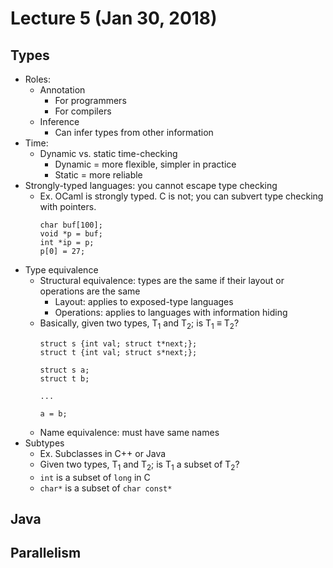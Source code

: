 # Lecture 5 (Jan 30, 2018)
## Types
* Roles:
  * Annotation
    * For programmers
    * For compilers
  * Inference
    * Can infer types from other information
* Time: 
  * Dynamic vs. static time-checking
    * Dynamic = more flexible, simpler in practice
    * Static = more reliable
* Strongly-typed languages: you cannot escape type checking
  * Ex. OCaml is strongly typed. C is not; you can subvert type checking with pointers.
    ```
    char buf[100];
    void *p = buf;
    int *ip = p;
    p[0] = 27;
    ```
* Type equivalence
  * Structural equivalence: types are the same if their layout or operations are the same
    * Layout: applies to exposed-type languages
    * Operations: applies to languages with information hiding
  * Basically, given two types, T<sub>1</sub> and T<sub>2</sub>; is T<sub>1</sub> ≡ T<sub>2</sub>?
    ```
    struct s {int val; struct t*next;};
    struct t {int val; struct s*next;};
    
    struct s a;
    struct t b;
    
    ...
    
    a = b;
    ```
  * Name equivalence: must have same names
* Subtypes
  * Ex. Subclasses in C++ or Java
  * Given two types, T<sub>1</sub> and T<sub>2</sub>; is T<sub>1</sub> a subset of T<sub>2</sub>?
  * `int` is a subset of `long` in C
  * `char*` is a subset of `char const*`


## Java

## Parallelism
